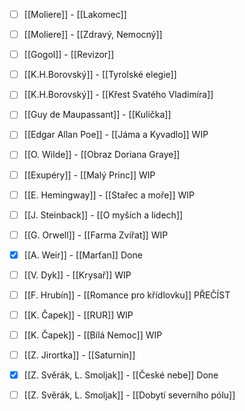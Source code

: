 - [ ] [[Moliere]] - [[Lakomec]]
- [ ] [[Moliere]] - [[Zdravý, Nemocný]]
- [ ] [[Gogol]] - [[Revizor]]
- [ ] [[K.H.Borovský]] - [[Tyrolské elegie]]
- [ ] [[K.H.Borovský]] - [[Křest Svatého Vladimíra]]
- [ ] [[Guy de Maupassant]] - [[Kulička]]
- [ ] [[Edgar Allan Poe]] - [[Jáma a Kyvadlo]] WIP
- [ ] [[O. Wilde]] - [[Obraz Doriana Graye]]
- [ ] [[Exupéry]] - [[Malý Princ]] WIP
- [ ] [[E. Hemingway]] - [[Stařec a moře]] WIP
- [ ] [[J. Steinback]] - [[O myších a lidech]]
- [ ] [[G. Orwell]] - [[Farma Zvířat]] WIP
- [x] [[A. Weir]] - [[Marťan]] Done
- [ ] [[V. Dyk]] - [[Krysař]] WIP
- [ ] [[F. Hrubín]] - [[Romance pro křídlovku]] PŘEČÍST
- [ ] [[K. Čapek]] - [[RUR]] WIP
- [ ] [[K. Čapek]] - [[Bílá Nemoc]] WIP
- [ ] [[Z. Jirortka]] - [[Saturnin]]
- [x] [[Z. Svěrák, L. Smoljak]] - [[České nebe]] Done
- [ ] [[Z. Svěrák, L. Smoljak]] - [[Dobytí severního pólu]]

